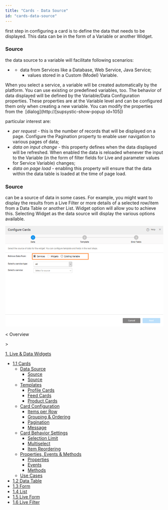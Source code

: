 ```yaml
---
title: "Cards - Data Source"
id: "cards-data-source"
---
```


first step in configuring a card is to define the data that needs to be displayed. This data can be in the form of a Variable or another Widget.

### Source

the data source to a variable will facilitate following scenarios:

- - data from Services like a Database, Web Service, Java Service;
    - values stored in a Custom (Model) Variable.

When you select a service, a variable will be created automatically by the platform. You can use existing or predefined variables, too. The behavior of data displayed will be defined by the Variable/Data Configuration properties. These properties are at the Variable level and can be configured them only when creating a new variable. You can modify the properties from the  [dialog](http://[supsystic-show-popup id=105])

particular interest are:

- _per request_ - this is the number of records that will be displayed on a page. Configure the Pagination property to enable user navigation to various pages of data;
- _data on input change_ - this property defines when the data displayed will be refreshed. When enabled the data is reloaded whenever the input to the Variable (in the form of filter fields for Live and parameter values for Service Variable) changes;
- _data on page load_ - enabling this property will ensure that the data within the data table is loaded at the time of page load.

### Source

can be a source of data in some cases. For example, you might want to display the results from a Live Filter or more details of a selected row/item from a Data Table or another List. Widget option will allow you to achieve this. Selecting Widget as the data source will display the various options available.

[![](../assets/cards-data.png)](../assets/cards-data.png)

< Overview

\>

[1\. Live & Data Widgets](/learn/app-development/widgets/widget-library/#data-live)

- [1.1 Cards](/learn/app-development/widgets/datalive/cards/)
    - [Data Source](/learn/app-development/widgets/datalive/cards/cards-data-source/)
        - [Source](#variable-source)
        - [Source](#widget-source)
    - [Templates](/learn/app-development/widgets/datalive/cards/cards-templates/)
        - [Profile Cards](/learn/app-development/widgets/datalive/cards/cards-templates/#profile)
        - [Feed Cards](/learn/app-development/widgets/datalive/cards/cards-templates/#feed)
        - [Product Cards](/learn/app-development/widgets/datalive/cards/cards-templates/#product)
    - [Card Configuration](/learn/app-development/widgets/datalive/cards/card-configuration/)
        - [Items per Row](/learn/app-development/widgets/datalive/cards/card-configuration/#items-per-row)
        - [Grouping & Ordering](/learn/app-development/widgets/datalive/cards/card-configuration/#grouping-ordering)
        - [Pagination](/learn/app-development/widgets/datalive/cards/card-configuration/#pagin)
        - [Message](/learn/app-development/widgets/datalive/cards/card-configuration/#message)
    - [Card Behavior Settings](/learn/app-development/widgets/datalive/cards/card-behavior-settings/)
        - [Selection Limit](/learn/app-development/widgets/datalive/cards/card-behavior-settings/#selection)
        - [Multiselect](/learn/app-development/widgets/datalive/cards/card-behavior-settings/#multiselect)
        - [Item Reordering](/learn/app-development/widgets/datalive/cards/card-behavior-settings/#item-reordering)
    - [Properties, Events & Methods](/learn/app-development/widgets/datalive/cards/cards-properties-events-methods/)
        - [Properties](/learn/app-development/widgets/datalive/cards/cards-properties-events-methods/#properties)
        - [Events](/learn/app-development/widgets/datalive/cards/cards-properties-events-methods/#events)
        - [Methods](/learn/app-development/widgets/datalive/cards/cards-properties-events-methods/#methods)
    - [Use Cases](/learn/app-development/widgets/datalive/cards/card-use-cases/)
- [1.2 Data Table](/learn/app-development/widgets/datalive/data-table/)
- [1.3 Form](/learn/app-development/widgets/datalive/form/)
- [1.4 List](/learn/app-development/widgets/datalive/list/)
- [1.5 Live Form](/learn/app-development/widgets/datalive/live-form/)
- [1.6 Live Filter](/learn/app-development/widgets/datalive/live-filter/)
